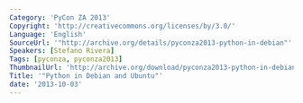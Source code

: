 ```yaml
---
Category: 'PyCon ZA 2013'
Copyright: 'http://creativecommons.org/licenses/by/3.0/'
Language: 'English'
SourceUrl: '"http://archive.org/details/pyconza2013-python-in-debian"'
Speakers: [Stefano Rivera]
Tags: [pyconza, pyconza2013]
ThumbnailUrl: 'http://archive.org/download/pyconza2013-python-in-debian/pyconza2013-python-in-debian.thumbs/pyconza2013-python-in-debian_002010.jpg'
Title: '"Python in Debian and Ubuntu"'
date: '2013-10-03'
---
```


